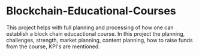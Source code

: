 # Blockchain-Educational-Courses
This project helps with full planning and processing of how one can establish a block chain educactional course. In this project the planning, challenges, strength, market planning, content planning, how to raise funds from the course, KPI's are mentioned. 
